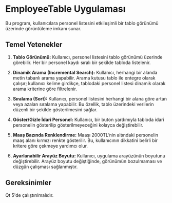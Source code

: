 # EmployeeTable Uygulaması

Bu program, kullanıcılara personel listesini etkileşimli bir tablo görünümü üzerinde görüntüleme imkanı sunar.

## Temel Yetenekler

1. **Tablo Görünümü:** Kullanıcı, personel listesini tablo görünümü üzerinde görebilir. Her bir personel kaydı sıralı bir şekilde tabloda listelenir.

2. **Dinamik Arama (Incremental Search):** Kullanıcı, herhangi bir alanda metin tabanlı arama yapabilir. Arama kutusu tablo ile entegre olarak çalışır; kullanıcı kelime girdikçe, tablodaki personel listesi dinamik olarak arama kriterine göre filtrelenir.

3. **Sıralama (Sort):** Kullanıcı, personel listesini herhangi bir alana göre artan veya azalan sıralama yapabilir. Bu özellik, tablo üzerindeki verilerin düzenli bir şekilde gösterilmesini sağlar.

4. **Göster/Gizle İdari Personel:** Kullanıcı, bir buton yardımıyla tabloda idari personelin gösterilip gösterilmeyeceğini kolayca değiştirebilir.

5. **Maaş Bazında Renklendirme:** Maaşı 2000TL’nin altındaki personelin maaş alanı kırmızı renkte gösterilir. Bu, kullanıcının dikkatini belirli bir kritere göre çekmeye yardımcı olur.

6. **Ayarlanabilir Arayüz Boyutu:** Kullanıcı, uygulama arayüzünün boyutunu değiştirebilir. Arayüz boyutu değiştiğinde, görünümün bozulmaması ve düzgün çalışması sağlanmıştır.

## Gereksinimler

Qt 5'de çalıştırılmalıdır.
